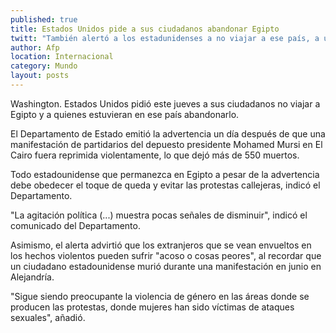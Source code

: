 ```yaml
---
published: true
title: Estados Unidos pide a sus ciudadanos abandonar Egipto
twitt: "También alertó a los estadunidenses a no viajar a ese país, a un día de la represión contra partidarios de Mursi, que dejó más de 550 muertos."
author: Afp
location: Internacional
category: Mundo
layout: posts
---
```


Washington. Estados Unidos pidió este jueves a sus ciudadanos no viajar a Egipto y a quienes estuvieran en ese país abandonarlo.

El Departamento de Estado emitió la advertencia un día después de que una manifestación de partidarios del depuesto presidente Mohamed Mursi en El Cairo fuera reprimida violentamente, lo que dejó más de 550 muertos.

Todo estadounidense que permanezca en Egipto a pesar de la advertencia debe obedecer el toque de queda y evitar las protestas callejeras, indicó el Departamento.

"La agitación política (...) muestra pocas señales de disminuir", indicó el comunicado del Departamento.

Asimismo, el alerta advirtió que los extranjeros que se vean envueltos en los hechos violentos pueden sufrir "acoso o cosas peores", al recordar que un ciudadano estadounidense murió durante una manifestación en junio en Alejandría.

"Sigue siendo preocupante la violencia de género en las áreas donde se producen las protestas, donde mujeres han sido víctimas de ataques sexuales", añadió.
